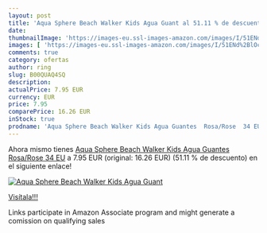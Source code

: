```yaml
---
layout: post
title: 'Aqua Sphere Beach Walker Kids Agua Guant al 51.11 % de descuento'
date: 
thumbnailImage: 'https://images-eu.ssl-images-amazon.com/images/I/51ENd%2BlOcIL._SL200_.jpg'
images: [ 'https://images-eu.ssl-images-amazon.com/images/I/51ENd%2BlOcIL._SL200_.jpg' ]
comments: true
category: ofertas
author: ring
slug: B00QUAQ4SQ
description:
actualPrice: 7.95 EUR
currency: EUR
price: 7.95
comparePrice: 16.26 EUR
inStock: true
prodname: 'Aqua Sphere Beach Walker Kids Agua Guantes  Rosa/Rose  34 EU'
---
```


Ahora mismo tienes [Aqua Sphere Beach Walker Kids Agua Guantes  Rosa/Rose  34 EU](https://www.amazon.es/dp/B00QUAQ4SQ/?tag=tolees-21) a 7.95 EUR (original: 16.26 EUR) (51.11 %  de descuento) en el siguiente enlace!

[![Aqua Sphere Beach Walker Kids Agua Guant](https://images-eu.ssl-images-amazon.com/images/I/51ENd%2BlOcIL._SL200_.jpg)](https://www.amazon.es/dp/B00QUAQ4SQ/?tag=tolees-21)

[Visítala!!!](https://www.amazon.es/dp/B00QUAQ4SQ/?tag=tolees-21)

Links participate in Amazon Associate program and might generate a comission on qualifying sales
